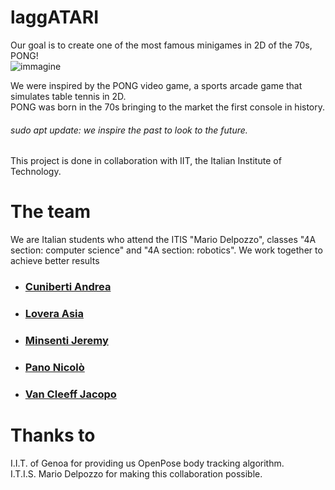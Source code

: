 
# laggATARI
Our goal is to create one of the most famous minigames in 2D of the 70s, 
PONG!<br>
![immagine](https://github.com/AndreaCuni/laggATARI/blob/master/pong.jpg)<br>

We were inspired by the PONG video game, a sports arcade game that simulates table tennis in 2D.<br>
PONG was born in the 70s bringing to the market the first console in history.
###### sudo apt update: we inspire the past to look to the future.
This project is done in collaboration with IIT, the Italian Institute of Technology.

# The team
We are Italian students who attend the ITIS "Mario Delpozzo", classes "4A section: computer science" and "4A section: robotics". We work together to achieve better results
* ### [Cuniberti Andrea](https://github.com/AndreaCuni)
* ### [Lovera Asia](https://github.com/asialovera95)
* ### [Minsenti Jeremy](https://github.com/MinsentiJeremyCN)
* ### [Pano Nicolò](https://github.com/NicoloPano)
* ### [Van Cleeff Jacopo](https://github.com/jacopovancleeff)



# Thanks to

I.I.T. of Genoa for providing us OpenPose body tracking algorithm.<br>
I.T.I.S. Mario Delpozzo for making this collaboration possible.
